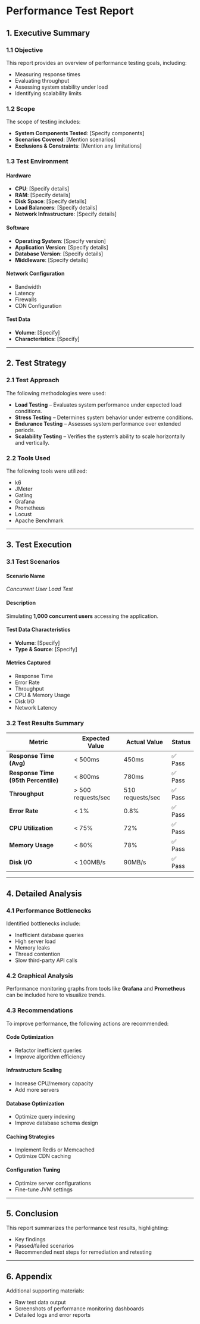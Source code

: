 # Performance Test Report

## 1. Executive Summary

### 1.1 Objective
This report provides an overview of performance testing goals, including:  
- Measuring response times  
- Evaluating throughput  
- Assessing system stability under load  
- Identifying scalability limits  

### 1.2 Scope
The scope of testing includes:  
- **System Components Tested**: [Specify components]  
- **Scenarios Covered**: [Mention scenarios]  
- **Exclusions & Constraints**: [Mention any limitations]  

### 1.3 Test Environment  

#### **Hardware**
- **CPU**: [Specify details]  
- **RAM**: [Specify details]  
- **Disk Space**: [Specify details]  
- **Load Balancers**: [Specify details]  
- **Network Infrastructure**: [Specify details]  

#### **Software**
- **Operating System**: [Specify version]  
- **Application Version**: [Specify details]  
- **Database Version**: [Specify details]  
- **Middleware**: [Specify details]  

#### **Network Configuration**
- Bandwidth  
- Latency  
- Firewalls  
- CDN Configuration  

#### **Test Data**
- **Volume**: [Specify]  
- **Characteristics**: [Specify]  

---

## 2. Test Strategy

### 2.1 Test Approach
The following methodologies were used:  
- **Load Testing** – Evaluates system performance under expected load conditions.  
- **Stress Testing** – Determines system behavior under extreme conditions.  
- **Endurance Testing** – Assesses system performance over extended periods.  
- **Scalability Testing** – Verifies the system’s ability to scale horizontally and vertically.  

### 2.2 Tools Used
The following tools were utilized:  
- k6  
- JMeter  
- Gatling  
- Grafana  
- Prometheus  
- Locust  
- Apache Benchmark  

---

## 3. Test Execution

### 3.1 Test Scenarios  

#### **Scenario Name**  
_Concurrent User Load Test_  

#### **Description**  
Simulating **1,000 concurrent users** accessing the application.  

#### **Test Data Characteristics**  
- **Volume**: [Specify]  
- **Type & Source**: [Specify]  

#### **Metrics Captured**  
- Response Time  
- Error Rate  
- Throughput  
- CPU & Memory Usage  
- Disk I/O  
- Network Latency  

### 3.2 Test Results Summary  

| Metric                        | Expected Value      | Actual Value       | Status |
|--------------------------------|--------------------|--------------------|--------|
| **Response Time (Avg)**        | < 500ms           | 450ms              | ✅ Pass |
| **Response Time (95th Percentile)** | < 800ms   | 780ms              | ✅ Pass |
| **Throughput**                 | > 500 requests/sec | 510 requests/sec   | ✅ Pass |
| **Error Rate**                 | < 1%              | 0.8%               | ✅ Pass |
| **CPU Utilization**            | < 75%             | 72%                | ✅ Pass |
| **Memory Usage**               | < 80%             | 78%                | ✅ Pass |
| **Disk I/O**                   | < 100MB/s         | 90MB/s             | ✅ Pass |

---

## 4. Detailed Analysis

### 4.1 Performance Bottlenecks  
Identified bottlenecks include:  
- Inefficient database queries  
- High server load  
- Memory leaks  
- Thread contention  
- Slow third-party API calls  

### 4.2 Graphical Analysis  
Performance monitoring graphs from tools like **Grafana** and **Prometheus** can be included here to visualize trends.  

### 4.3 Recommendations  
To improve performance, the following actions are recommended:  

#### **Code Optimization**  
- Refactor inefficient queries  
- Improve algorithm efficiency  

#### **Infrastructure Scaling**  
- Increase CPU/memory capacity  
- Add more servers  

#### **Database Optimization**  
- Optimize query indexing  
- Improve database schema design  

#### **Caching Strategies**  
- Implement Redis or Memcached  
- Optimize CDN caching  

#### **Configuration Tuning**  
- Optimize server configurations  
- Fine-tune JVM settings  

---

## 5. Conclusion  
This report summarizes the performance test results, highlighting:  
- Key findings  
- Passed/failed scenarios  
- Recommended next steps for remediation and retesting  

---

## 6. Appendix  
Additional supporting materials:  
- Raw test data output  
- Screenshots of performance monitoring dashboards  
- Detailed logs and error reports  

